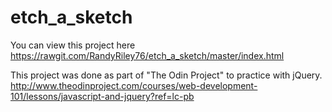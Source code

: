 # etch_a_sketch
You can view this project here https://rawgit.com/RandyRiley76/etch_a_sketch/master/index.html

This project was done as part of "The Odin Project" to practice with jQuery.
http://www.theodinproject.com/courses/web-development-101/lessons/javascript-and-jquery?ref=lc-pb
